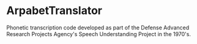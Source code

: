 # ArpabetTranslator
Phonetic transcription code developed as part of the Defense Advanced Research Projects Agency's Speech Understanding Project in the 1970's.
